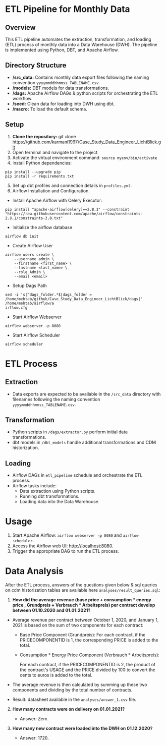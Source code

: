 # ETL Pipeline for Monthly Data

## Overview

This ETL pipeline automates the extraction, transformation, and loading (ETL) process of monthly data into a Data Warehouse (DWH). The pipeline is implemented using Python, DBT, and Apache Airflow.

## Directory Structure

- **/src_data:** Contains monthly data export files following the naming convention `yyyymmddhhmmss_TABLENAME.csv`.
- **/models:** DBT models for data transformations.
- **/dags:** Apache Airflow DAGs & python scripts for orchestrating the ETL workflow.
- **/seed:** Clean data for loading into DWH using dbt.
- **/macro:** To load the default schema.

## Setup

1. **Clone the repository:** 
   git clone https://github.com/karmani1997/Case_Study_Data_Engineer_LichtBlick.git
2. Open terminal and navigate to the project.
3. Activate the virtual environment command: `source myenv/bin/activate`
4. Install Python dependencies: 
```
pip install --upgrade pip
pip install -r requirements.txt
```
5. Set up dbt profiles and connection details in `profiles.yml`.
6. Airflow Installation and Configuration.

* Install Apache Airflow with Celery Executor:
``` 
pip install "apache-airflow[celery]==2.8.1" --constraint "https://raw.githubusercontent.com/apache/airflow/constraints-2.8.1/constraints-3.8.txt"
```
* Initialize the airflow database
```
airflow db init
```
* Create Airflow User
```
airflow users create \
    --username admin \
    --firstname <first_name> \
    --lastname <last_name> \
    --role Admin \
    --email <email>
```
* Setup Dags Path

```
sed -i 's|^dags_folder.*$|dags_folder = /home/mehtab/github/Case_Study_Data_Engineer_LichtBlick/dags|' /home/mehtab/airflow/a
irflow.cfg
```
* Start Airflow Webserver
```
airflow webserver -p 8080
```
* Start Airflow Scheduler
```
airflow scheduler
```

# ETL Process

## Extraction

- Data exports are expected to be available in the `/src_data` directory with filenames following the naming convention `yyyymmddhhmmss_TABLENAME.csv`.

## Transformation

- Python scripts in `/dags/extractor.py` perform initial data transformations.
- dbt models in `/dbt_models` handle additional transformations and CDM historization.

## Loading

- Airflow DAGs in `etl_pipeline` schedule and orchestrate the ETL process.
- Airflow tasks include:
  - Data extraction using Python scripts.
  - Running dbt transformations.
  - Loading data into the Data Warehouse.

# Usage

1. Start Apache Airflow: `airflow webserver -p 8080` and `airflow scheduler`.
2. Access the Airflow web UI: [http://localhost:8080](http://localhost:8080).
3. Trigger the appropriate DAG to run the ETL process.

# Data Analysis

After the ETL process, answers of the questions given below & sql queries on cdm historization tables are available here `analyses/result_queries.sql`:

1. **How did the average revenue (base price + consumption * energy price , Grundpreis +
Verbrauch * Arbeitspreis) per contract develop between 01.10.2020 and 01.01.2021?**
- Average revenue per contract between October 1, 2020, and January 1, 2021 is based on the sum of two components for each contract:
    - Base Price Component (Grundpreis):
        For each contract, if the PRICECOMPONENTID is 1, the corresponding PRICE is added to the total.
    - Consumption * Energy Price Component (Verbrauch * Arbeitspreis):

        For each contract, if the PRICECOMPONENTID is 2, the product of the contract's USAGE and the PRICE divided by 100 to convert the cents to euros is added to the total.
- The average revenue is then calculated by summing up these two components and dividing by the total number of contracts.

- Result: datasheet available in the `analyses/answer_1.csv` file.

2. **How many contracts were on delivery on 01.01.2021?**
   - Answer: Zero.

3. **How many new contract were loaded into the DWH on 01.12.2020?**
   - Answer: 1720.
